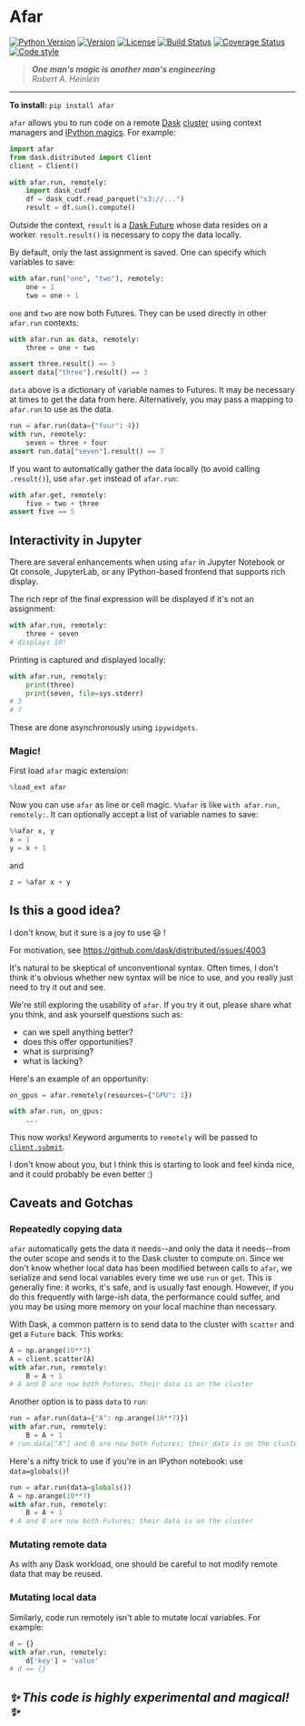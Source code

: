 # **Afar**
[![Python Version](https://img.shields.io/badge/python-3.7%20%7C%203.8%20%7C%203.9%20%7C%20PyPy-blue)](https://img.shields.io/badge/python-3.6%20%7C%203.7%20%7C%203.8%20%7C%203.9)
[![Version](https://img.shields.io/pypi/v/afar.svg)](https://pypi.org/project/afar/)
[![License](https://img.shields.io/badge/License-BSD%203--Clause-blue.svg)](https://github.com/eriknw/afar/blob/main/LICENSE)
[![Build Status](https://github.com/eriknw/afar/workflows/Test/badge.svg)](https://github.com/eriknw/afar/actions)
[![Coverage Status](https://coveralls.io/repos/eriknw/afar/badge.svg?branch=main)](https://coveralls.io/r/eriknw/afar)
[![Code style](https://img.shields.io/badge/code%20style-black-000000.svg)](https://github.com/psf/black)

> **_One man's magic is another man's engineering_**<br>
> _Robert A. Heinlein_
<hr>

**To install:** `pip install afar`

`afar` allows you to run code on a remote [Dask](https://dask.org/) [cluster](https://distributed.dask.org/en/latest/) using context managers and [IPython magics](#Magic!).  For example:
```python
import afar
from dask.distributed import Client
client = Client()

with afar.run, remotely:
    import dask_cudf
    df = dask_cudf.read_parquet("s3://...")
    result = df.sum().compute()
```
Outside the context, `result` is a [Dask Future](https://docs.dask.org/en/latest/futures.html) whose data resides on a worker.  `result.result()` is necessary to copy the data locally.

By default, only the last assignment is saved.  One can specify which variables to save:
```python
with afar.run("one", "two"), remotely:
    one = 1
    two = one + 1
```
`one` and `two` are now both Futures.  They can be used directly in other `afar.run` contexts:
```python
with afar.run as data, remotely:
    three = one + two

assert three.result() == 3
assert data["three"].result() == 3
```
`data` above is a dictionary of variable names to Futures.  It may be necessary at times to get the data from here.  Alternatively, you may pass a mapping to `afar.run` to use as the data.
```python
run = afar.run(data={"four": 4})
with run, remotely:
    seven = three + four
assert run.data["seven"].result() == 7
```
If you want to automatically gather the data locally (to avoid calling `.result()`), use `afar.get` instead of `afar.run`:
```python
with afar.get, remotely:
    five = two + three
assert five == 5
```
## Interactivity in Jupyter
There are several enhancements when using `afar` in Jupyter Notebook or Qt console, JupyterLab, or any IPython-based frontend that supports rich display.

The rich repr of the final expression will be displayed if it's not an assignment:
```python
with afar.run, remotely:
    three + seven
# displays 10!
```

Printing is captured and displayed locally:
```python
with afar.run, remotely:
    print(three)
    print(seven, file=sys.stderr)
# 3
# 7
```
These are done asynchronously using `ipywidgets`.

### Magic!
First load `afar` magic extension:
```python
%load_ext afar
```
Now you can use `afar` as line or cell magic.  `%%afar` is like `with afar.run, remotely:`.  It can optionally accept a list of variable names to save:
```python
%%afar x, y
x = 1
y = x + 1
```
and
```python
z = %afar x + y
```
## Is this a good idea?

I don't know, but it sure is a joy to use 😃 !

For motivation, see https://github.com/dask/distributed/issues/4003

It's natural to be skeptical of unconventional syntax.  Often times, I don't think it's obvious whether new syntax will be nice to use, and you really just need to try it out and see.

We're still exploring the usability of `afar`.  If you try it out, please share what you think, and ask yourself questions such as:
- can we spell anything better?
- does this offer opportunities?
- what is surprising?
- what is lacking?

Here's an example of an opportunity:
```python
on_gpus = afar.remotely(resources={"GPU": 1})

with afar.run, on_gpus:
    ...
```
This now works!  Keyword arguments to `remotely` will be passed to [`client.submit`](https://distributed.dask.org/en/latest/api.html#distributed.Client.submit).

I don't know about you, but I think this is starting to look and feel kinda nice, and it could probably be even better :)

## Caveats and Gotchas

### Repeatedly copying data

`afar` automatically gets the data it needs--and only the data it needs--from the outer scope
and sends it to the Dask cluster to compute on.  Since we don't know whether local data has been modified
between calls to `afar`, we serialize and send local variables every time we use `run` or `get`.
This is generally fine: it works, it's safe, and is usually fast enough.  However, if you do this
frequently with large-ish data, the performance could suffer, and you may be using
more memory on your local machine than necessary.

With Dask, a common pattern is to send data to the cluster with `scatter` and get a `Future` back.  This works:
```python
A = np.arange(10**7)
A = client.scatter(A)
with afar.run, remotely:
    B = A + 1
# A and B are now both Futures; their data is on the cluster
```

Another option is to pass `data` to `run`:
```python
run = afar.run(data={"A": np.arange(10**7)})
with afar.run, remotely:
    B = A + 1
# run.data["A"] and B are now both Futures; their data is on the cluster
```
Here's a nifty trick to use if you're in an IPython notebook: use `data=globals()`!
```python
run = afar.run(data=globals())
A = np.arange(10**7)
with afar.run, remotely:
    B = A + 1
# A and B are now both Futures; their data is on the cluster
```
### Mutating remote data
As with any Dask workload, one should be careful to not modify remote data that may be reused.

### Mutating local data
Similarly, code run remotely isn't able to mutate local variables.  For example:
```python
d = {}
with afar.run, remotely:
    d['key'] = 'value'
# d == {}
```
## *✨ This code is highly experimental and magical! ✨*